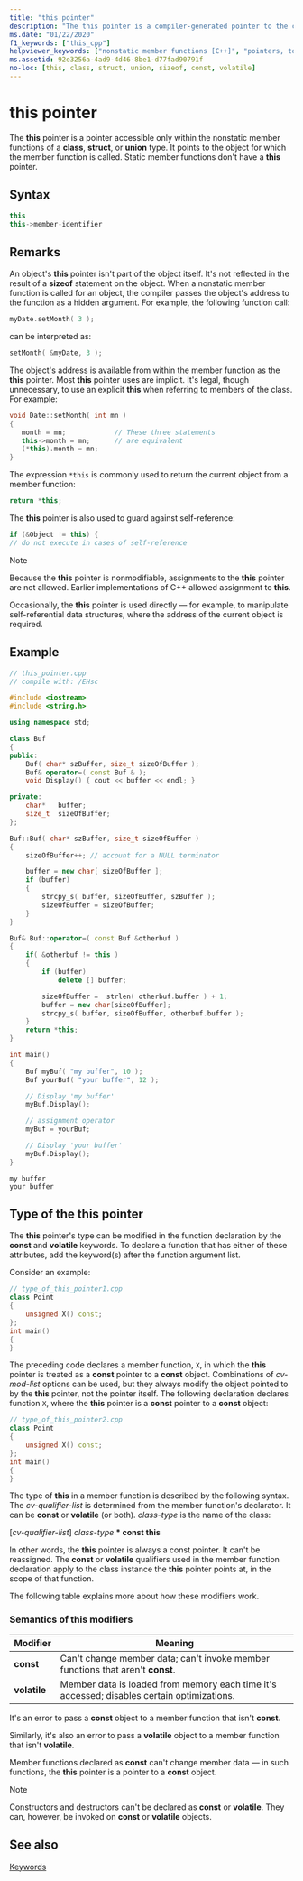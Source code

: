 ```yaml
---
title: "this pointer"
description: "The this pointer is a compiler-generated pointer to the current object in nonstatic member functions."
ms.date: "01/22/2020"
f1_keywords: ["this_cpp"]
helpviewer_keywords: ["nonstatic member functions [C++]", "pointers, to class instance", "this pointer"]
ms.assetid: 92e3256a-4ad9-4d46-8be1-d77fad90791f
no-loc: [this, class, struct, union, sizeof, const, volatile]
---
```

# this pointer

The **this** pointer is a pointer accessible only within the nonstatic member functions of a **class**, **struct**, or **union** type. It points to the object for which the member function is called. Static member functions don't have a **this** pointer.

## Syntax

```cpp
this
this->member-identifier
```

## Remarks

An object's **this** pointer isn't part of the object itself. It's not reflected in the result of a **sizeof** statement on the object. When a nonstatic member function is called for an object, the compiler passes the object's address to the function as a hidden argument. For example, the following function call:

```cpp
myDate.setMonth( 3 );
```

can be interpreted as:

```cpp
setMonth( &myDate, 3 );
```

The object's address is available from within the member function as the **this** pointer. Most **this** pointer uses are implicit. It's legal, though unnecessary, to use an explicit **this** when referring to members of the class. For example:

```cpp
void Date::setMonth( int mn )
{
   month = mn;            // These three statements
   this->month = mn;      // are equivalent
   (*this).month = mn;
}
```

The expression `*this` is commonly used to return the current object from a member function:

```cpp
return *this;
```

The **this** pointer is also used to guard against self-reference:

```cpp
if (&Object != this) {
// do not execute in cases of self-reference
```

> [!NOTE]
> Because the **this** pointer is nonmodifiable, assignments to the **this** pointer are not allowed. Earlier implementations of C++ allowed assignment to **this**.

Occasionally, the **this** pointer is used directly — for example, to manipulate self-referential data structures, where the address of the current object is required.

## Example

```cpp
// this_pointer.cpp
// compile with: /EHsc

#include <iostream>
#include <string.h>

using namespace std;

class Buf
{
public:
    Buf( char* szBuffer, size_t sizeOfBuffer );
    Buf& operator=( const Buf & );
    void Display() { cout << buffer << endl; }

private:
    char*   buffer;
    size_t  sizeOfBuffer;
};

Buf::Buf( char* szBuffer, size_t sizeOfBuffer )
{
    sizeOfBuffer++; // account for a NULL terminator

    buffer = new char[ sizeOfBuffer ];
    if (buffer)
    {
        strcpy_s( buffer, sizeOfBuffer, szBuffer );
        sizeOfBuffer = sizeOfBuffer;
    }
}

Buf& Buf::operator=( const Buf &otherbuf )
{
    if( &otherbuf != this )
    {
        if (buffer)
            delete [] buffer;

        sizeOfBuffer =  strlen( otherbuf.buffer ) + 1;
        buffer = new char[sizeOfBuffer];
        strcpy_s( buffer, sizeOfBuffer, otherbuf.buffer );
    }
    return *this;
}

int main()
{
    Buf myBuf( "my buffer", 10 );
    Buf yourBuf( "your buffer", 12 );

    // Display 'my buffer'
    myBuf.Display();

    // assignment operator
    myBuf = yourBuf;

    // Display 'your buffer'
    myBuf.Display();
}
```

```Output
my buffer
your buffer
```

## Type of the this pointer

The **this** pointer's type can be modified in the function declaration by the **const** and **volatile** keywords. To declare a function that has either of these attributes, add the keyword(s) after the function argument list.

Consider an example:

```cpp
// type_of_this_pointer1.cpp
class Point
{
    unsigned X() const;
};
int main()
{
}
```

The preceding code declares a member function, `X`, in which the **this** pointer is treated as a **const** pointer to a **const** object. Combinations of *cv-mod-list* options can be used, but they always modify the object pointed to by the **this** pointer, not the pointer itself. The following declaration declares function `X`, where the **this** pointer is a **const** pointer to a **const** object:

```cpp
// type_of_this_pointer2.cpp
class Point
{
    unsigned X() const;
};
int main()
{
}
```

The type of **this** in a member function is described by the following syntax. The *cv-qualifier-list* is determined from the member function's declarator. It can be **const** or **volatile** (or both). *class-type* is the name of the class:

[*cv-qualifier-list*] *class-type* **\* const this**

In other words, the **this** pointer is always a const pointer. It can't be reassigned.  The **const** or **volatile** qualifiers used in the member function declaration apply to the class instance the **this** pointer points at, in the scope of that function.

The following table explains more about how these modifiers work.

### Semantics of this modifiers

|Modifier|Meaning|
|--------------|-------------|
|**const**|Can't change member data; can't invoke member functions that aren't **const**.|
|**volatile**|Member data is loaded from memory each time it's accessed; disables certain optimizations.|

It's an error to pass a **const** object to a member function that isn't **const**.

Similarly, it's also an error to pass a **volatile** object to a member function that isn't **volatile**.

Member functions declared as **const** can't change member data — in such functions, the **this** pointer is a pointer to a **const** object.

> [!NOTE]
> Constructors and destructors can't be declared as **const** or **volatile**. They can, however, be invoked on **const** or **volatile** objects.

## See also

[Keywords](../cpp/keywords-cpp.md)
